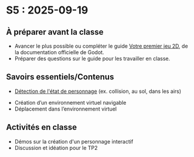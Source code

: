 # S5 : <!-- varexp:begin S5 -->2025-09-19<!-- varexp:end -->

## À préparer avant la classe

- Avancer le plus possible ou  compléter le guide [Votre premier jeu 2D](https://docs.godotengine.org/fr/4.x/getting_started/first_2d_game/), de la documentation officielle de Godot.
- Préparer des questions sur le guide pour les travailler en classe.

## Savoirs essentiels/Contenus

* [Détection de l'état de personnage](/02-savoirs/30-detection-etat/) (ex. collision, au sol, dans les airs)
- Création d’un environnement virtuel navigable
- Déplacement dans l’environnement virtuel

## Activités en classe

- Démos sur la création d'un personnage interactif
- Discussion et idéation pour le TP2